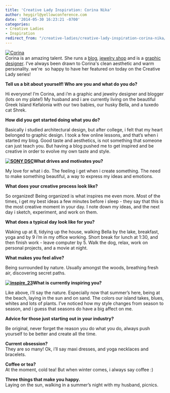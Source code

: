 ```yaml
---
title: 'Creative Lady Inspiration: Corina Nika'
author: heygirl@yellowconference.com
date: '2014-05-30 16:23:21 -0700'
categories:
- Creative Ladies
- Inspiration
redirect_from: "/creative-ladies/creative-lady-inspiration-corina-nika/"
---
```


[![Corina](http://yellowconference.com/wp-content/uploads/2014/05/Corina.jpg)](http://yellowconference.com/wp-content/uploads/2014/05/Corina.jpg)  
Corina is an amazing talent. She runs a [blog](http://www.cocorrina.com/), [jewelry shop](https://www.etsy.com/shop/Cocorrina?ref=l2-shopheader-name) and is a [graphic designer](http://cargocollective.com/corinanika). I've always been drawn to Corina's clean aesthetic and warm personality. we're  so happy to have her featured on today on the Creative Lady series!

**Tell us a bit about yourself! Who are you and what do you do?**

Hi everyone! I’m Corina, and i’m a graphic and jewelry designer and blogger (lots on my plate!) My husband and i are currently living on the beautiful Greek Island Kefalonia with our two babies, our husky Bella, and a tuxedo cat Shrek.

**How did you get started doing what you do?**

Basically i studied architectural design, but after college, i felt that my heart belonged to graphic design. I took a few online lessons, and that’s when i started my blog. Good taste and aesthetics, is not something that someone can just teach you. But having a blog pushed me to get inspired and be creative in order to evolve my own taste and style.

**[![SONY DSC](http://yellowconference.com/wp-content/uploads/2014/05/DSC03004.jpg)](http://yellowconference.com/wp-content/uploads/2014/05/DSC03004.jpg)What drives and motivates you?**

My love for what i do. The feeling i get when i create something. The need to make something beautiful, a way to express my ideas and emotions.

**What does your creative process look like?**

So organized! Being organized is what inspires me even more. Most of the times, i get my best ideas a few minutes before i sleep - they say that this is the most creative moment in your day. I note down my ideas, and the next day i sketch, experiment, and work on them.

**What does a typical day look like for you?**

Waking up at 8, tidying up the house, walking Bella by the lake, breakfast, yoga and by 9 i’m in my office working. Short break for lunch at 1:30, and then finish work - leave computer by 5\. Walk the dog, relax, work on personal projects, and a movie at night.

**What makes you feel alive?**

Being surrounded by nature. Usually amongst the woods, breathing fresh air, discovering secret paths.

**[![inspire_23](http://yellowconference.com/wp-content/uploads/2014/05/inspire_23.png)](http://yellowconference.com/wp-content/uploads/2014/05/inspire_23.png)What is currently inspiring you?**

Like above, i’ll say the nature. Especially now that summer’s here, being at the beach, laying in the sun and on sand. The colors our island takes, blues, whites and lots of plants. I’ve noticed how my style changes from season to season, and i guess that seasons do have a big affect on me.

**Advice for those just starting out in your industry?**

Be original, never forget the reason you do what you do, always push yourself to be better and create all the time.

**Current obsession?**  
They are so many! Ok, i’ll say maxi dresses, and yoga necklaces and bracelets.

**Coffee or tea?**  
At the moment, cold tea! But when winter comes, i always say coffee :)

**Three things that make you happy.**  
Laying on the sun, walking in a summer’s night with my husband, picnics.
